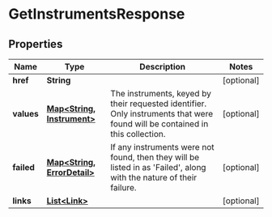

# GetInstrumentsResponse

## Properties

Name | Type | Description | Notes
------------ | ------------- | ------------- | -------------
**href** | **String** |  |  [optional]
**values** | [**Map&lt;String, Instrument&gt;**](Instrument.md) | The instruments, keyed by their requested identifier. Only instruments that were found  will be contained in this collection. |  [optional]
**failed** | [**Map&lt;String, ErrorDetail&gt;**](ErrorDetail.md) | If any instruments were not found, then they will be listed in as &#39;Failed&#39;, along with the nature  of their failure. |  [optional]
**links** | [**List&lt;Link&gt;**](Link.md) |  |  [optional]



